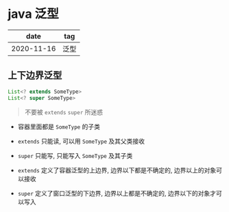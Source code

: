# java 泛型

|    date    | tag  |
|    ---     | ---  |
| 2020-11-16 | 泛型 |

## 上下边界泛型

```java
List<? extends SomeType>
List<? super SomeType>
```

> 不要被 `extends` `super` 所迷惑

- 容器里面都是 `SomeType` 的子类

- `extends` 只能读, 可以用 `SomeType` 及其父类接收

- `super` 只能写, 只能写入 `SomeType` 及其子类

- `extends` 定义了容器泛型的上边界, 边界以下都是不确定的, 边界以上的对象可以接收

- `super` 定义了窗口泛型的下边界, 边界以上都是不确定的, 边界以下的对象才可以写入
